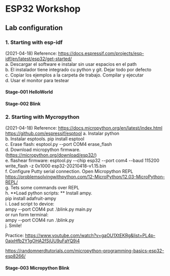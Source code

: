 # ESP32 Workshop

## Lab configuration

### 1. Starting with esp-idf
(2021-04-18) Reference: https://docs.espressif.com/projects/esp-idf/en/latest/esp32/get-started/  
a. Descargar el software e instalar sin usar espacios en el path  
b. El instalador tiene integrado cu python y git. Dejar todo por defecto  
c. Copiar los ejemplos a la carpeta de trabajo. Compilar y ejecutar  
d. Usar el monitor para testear  

#### Stage-001 HelloWorld

#### Stage-002 Blink

### 2. Starting with Mycropython
(2021-04-18) Reference: 
https://docs.micropython.org/en/latest/index.html
https://github.com/espressif/esptool
a. Instalar python  
b. Instalar esptools. pip install esptool  
c. Erase flash: esptool.py --port COM4 erase_flash  
d. Download micropython firmware. (https://micropython.org/download/esp32/)  
e. flashear firmware:
esptool.py --chip esp32 --port com4 --baud 115200 write_flash -z 0x1000 esp32-20210418-v1.15.bin  
f. Configure Putty  serial connection. Open Micropython REPL
https://problemsolvingwithpython.com/12-MicroPython/12.03-MicroPython-REPL/  
g. Tets some commands over REPL  
h. **Load python scripts: ** Install ampy.  
pip install adafruit-ampy  
i. Load script to device:  
ampy --port COM4 put .\blink.py main.py  
or run form terminal:  
ampy --port COM4 run .\blink.py  
j. Smile!

Practice: 
https://www.youtube.com/watch?v=gaOU1XtEKRg&list=PL4p-0ajxHfb2Y1gOHA2fSjUU9uFaYQ9i4  

https://randomnerdtutorials.com/micropython-programming-basics-esp32-esp8266/

#### Stage-003 Micropython Blink